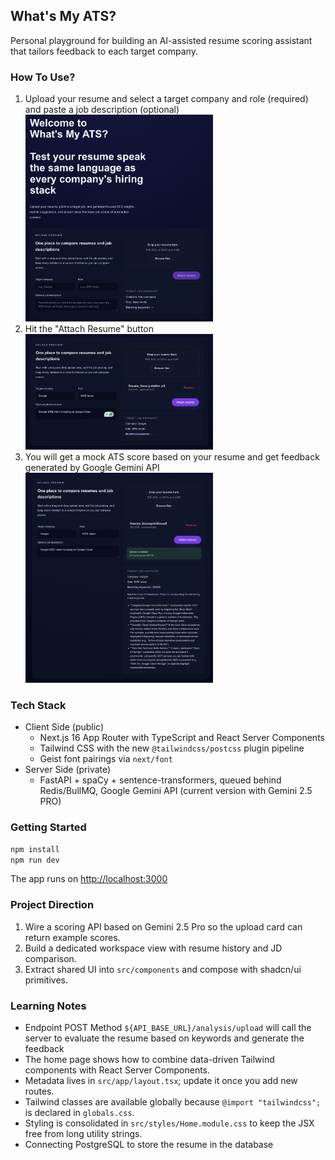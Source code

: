 ## What's My ATS?

Personal playground for building an AI-assisted resume scoring assistant that tailors feedback to each target company.

### How To Use?

1. Upload your resume and select a target company and role (required) and paste a job description (optional)
   <img src="img/1.png" alt="Alt text" width="300">
2. Hit the "Attach Resume" button
   <img src="img/2.png" alt="Alt text" width="300">
3. You will get a mock ATS score based on your resume and get feedback generated by Google Gemini API
   <img src="img/3.png" alt="Alt text" width="300">

### Tech Stack

- Client Side (public)
  - Next.js 16 App Router with TypeScript and React Server Components
  - Tailwind CSS with the new `@tailwindcss/postcss` plugin pipeline
  - Geist font pairings via `next/font`
- Server Side (private)
  - FastAPI + spaCy + sentence-transformers, queued behind Redis/BullMQ, Google Gemini API (current version with Gemini 2.5 PRO)

### Getting Started

```bash
npm install
npm run dev
```

The app runs on <http://localhost:3000>

### Project Direction

1. Wire a scoring API based on Gemini 2.5 Pro so the upload card can return example scores.
2. Build a dedicated workspace view with resume history and JD comparison.
3. Extract shared UI into `src/components` and compose with shadcn/ui primitives.

### Learning Notes

- Endpoint POST Method `${API_BASE_URL}/analysis/upload` will call the server to evaluate the resume based on keywords and generate the feedback
- The home page shows how to combine data-driven Tailwind components with React Server Components.
- Metadata lives in `src/app/layout.tsx`; update it once you add new routes.
- Tailwind classes are available globally because `@import "tailwindcss";` is declared in `globals.css`.
- Styling is consolidated in `src/styles/Home.module.css` to keep the JSX free from long utility strings.
- Connecting PostgreSQL to store the resume in the database
